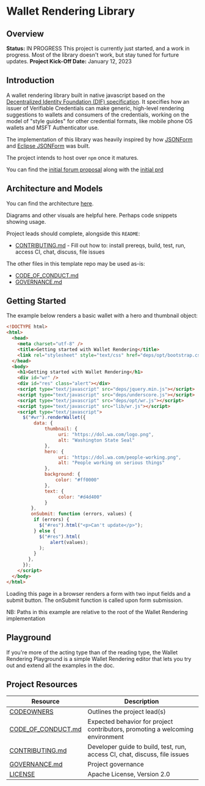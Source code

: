 # Wallet Rendering Library

## Overview

**Status:** IN PROGRESS
This project is currently just started, and a work in progress. Most of the
library doesn't work, but stay tuned for furture updates.
**Project Kick-Off Date:** January 12, 2023

## Introduction

A wallet rendering library built in native javascript based on the
[Decentralized Identity Foundation (DIF)
specification](https://identity.foundation/wallet-rendering/). It specifies how
an issuer of Verifiable Credentials can make generic, high-level rendering
suggestions to wallets and consumers of the credentials, working on the model of
"style guides" for other credential formats, like mobile phone OS wallets and
MSFT Authenticator use.

The implementation of this library was heavily inspired by how [JSONForm](https://github.com/jsonform/jsonform) and [Eclipse
JSONForm](https://github.com/eclipsesource/jsonforms) was built.

The project intends to host over `npm` once it matures.

You can find the [initial forum proposal](https://forums.tbd.website/t/incubator-proposal-shared-js-components/214/22)
along with the [initial prd](./docs/proposal.md)

## Architecture and Models

You can find the architecture [here](./docs/architecture.md).

Diagrams and other visuals are helpful here. Perhaps code snippets showing usage.

Project leads should complete, alongside this `README`:

- [CONTRIBUTING.md](./CONTRIBUTING.md) - Fill out how to: install prereqs, build, test, run, access CI, chat, discuss, file issues

The other files in this template repo may be used as-is:

- [CODE_OF_CONDUCT.md](./CODE_OF_CONDUCT.md)
- [GOVERNANCE.md](./GOVERNANCE.md)

## Getting Started

The example below renders a basic wallet with a hero and thumbnail object:

```html
<!DOCTYPE html>
<html>
  <head>
    <meta charset="utf-8" />
    <title>Getting started with Wallet Rendering</title>
    <link rel="stylesheet" style="text/css" href="deps/opt/bootstrap.css" />
  </head>
  <body>
    <h1>Getting started with Wallet Rendering</h1>
    <div id="wr" />
    <div id="res" class="alert"></div>
    <script type="text/javascript" src="deps/jquery.min.js"></script>
    <script type="text/javascript" src="deps/underscore.js"></script>
    <script type="text/javascript" src="deps/opt/wr.js"></script>
    <script type="text/javascript" src="lib/wr.js"></script>
    <script type="text/javascript">
      $("#wr").renderWallet({
          data: {
              thumbnail: {
                   uri: "https://dol.wa.com/logo.png",
                   alt: "Washington State Seal"
              },
              hero: {
                   uri: "https://dol.wa.com/people-working.png",
                   alt: "People working on serious things"
              },
              background: {
                  color: "#ff0000"
              },
              text: {
                   color: "#d4d400"
              }
         },
         onSubmit: function (errors, values) {
          if (errors) {
            $("#res").html("<p>Can't update</p>");
          } else {
            $("#res").html(
                alert(values);
            );
          }
        },
      });
    </script>
  </body>
</html>
```

Loading this page in a browser renders a form with two input fields and a submit
button. The onSubmit function is called upon form submission.

NB: Paths in this example are relative to the root of the Wallet Rendering
implementation

## Playground

If you're more of the acting type than of the reading type, the Wallet Rendering
Playground is a simple Wallet Rendering editor that lets you try out and extend all the examples in the doc.

## Project Resources

| Resource                                   | Description                                                                   |
| ------------------------------------------ | ----------------------------------------------------------------------------- |
| [CODEOWNERS](./CODEOWNERS)                 | Outlines the project lead(s)                                                  |
| [CODE_OF_CONDUCT.md](./CODE_OF_CONDUCT.md) | Expected behavior for project contributors, promoting a welcoming environment |
| [CONTRIBUTING.md](./CONTRIBUTING.md)       | Developer guide to build, test, run, access CI, chat, discuss, file issues    |
| [GOVERNANCE.md](./GOVERNANCE.md)           | Project governance                                                            |
| [LICENSE](./LICENSE)                       | Apache License, Version 2.0                                                   |
